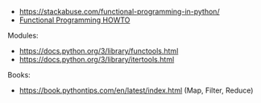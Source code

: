 - https://stackabuse.com/functional-programming-in-python/
- [Functional Programming HOWTO](https://docs.python.org/3/howto/functional.html)

Modules:

- https://docs.python.org/3/library/functools.html
- https://docs.python.org/3/library/itertools.html

Books:
- https://book.pythontips.com/en/latest/index.html (Map, Filter, Reduce)

